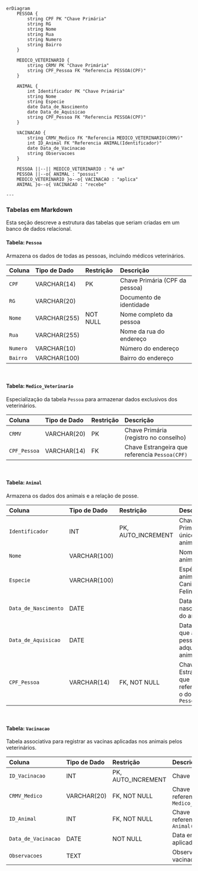 ```mermaid
erDiagram
    PESSOA {
        string CPF PK "Chave Primária"
        string RG
        string Nome
        string Rua
        string Numero
        string Bairro
    }

    MEDICO_VETERINARIO {
        string CRMV PK "Chave Primária"
        string CPF_Pessoa FK "Referencia PESSOA(CPF)"
    }

    ANIMAL {
        int Identificador PK "Chave Primária"
        string Nome
        string Especie
        date Data_de_Nascimento
        date Data_de_Aquisicao
        string CPF_Pessoa FK "Referencia PESSOA(CPF)"
    }

    VACINACAO {
        string CRMV_Medico FK "Referencia MEDICO_VETERINARIO(CRMV)"
        int ID_Animal FK "Referencia ANIMAL(Identificador)"
        date Data_de_Vacinacao
        string Observacoes
    }

    PESSOA ||--|| MEDICO_VETERINARIO : "é um"
    PESSOA ||--o{ ANIMAL : "possui"
    MEDICO_VETERINARIO }o--o{ VACINACAO : "aplica"
    ANIMAL }o--o{ VACINACAO : "recebe"

```
    ---

### Tabelas em Markdown

Esta seção descreve a estrutura das tabelas que seriam criadas em um banco de dados relacional.

#### Tabela: `Pessoa`
Armazena os dados de todas as pessoas, incluindo médicos veterinários.

| Coluna | Tipo de Dado | Restrição | Descrição |
| :--- | :--- | :--- | :--- |
| `CPF` | VARCHAR(14) | PK | Chave Primária (CPF da pessoa) |
| `RG` | VARCHAR(20) | | Documento de identidade |
| `Nome` | VARCHAR(255) | NOT NULL | Nome completo da pessoa |
| `Rua` | VARCHAR(255) | | Nome da rua do endereço |
| `Numero`| VARCHAR(10) | | Número do endereço |
| `Bairro`| VARCHAR(100) | | Bairro do endereço |

<br>

#### Tabela: `Medico_Veterinario`
Especialização da tabela `Pessoa` para armazenar dados exclusivos dos veterinários.

| Coluna | Tipo de Dado | Restrição | Descrição |
| :--- | :--- | :--- | :--- |
| `CRMV` | VARCHAR(20) | PK | Chave Primária (registro no conselho) |
| `CPF_Pessoa` | VARCHAR(14) | FK | Chave Estrangeira que referencia `Pessoa(CPF)` |

<br>

#### Tabela: `Animal`
Armazena os dados dos animais e a relação de posse.

| Coluna | Tipo de Dado | Restrição | Descrição |
| :--- | :--- | :--- | :--- |
| `Identificador` | INT | PK, AUTO_INCREMENT | Chave Primária (ID único do animal) |
| `Nome` | VARCHAR(100) | | Nome do animal |
| `Especie` | VARCHAR(100) | | Espécie do animal (ex: Canina, Felina) |
| `Data_de_Nascimento` | DATE | | Data de nascimento do animal |
| `Data_de_Aquisicao` | DATE | | Data em que a pessoa adquiriu o animal |
| `CPF_Pessoa` | VARCHAR(14) | FK, NOT NULL | Chave Estrangeira que referencia o dono em `Pessoa(CPF)` |

<br>

#### Tabela: `Vacinacao`
Tabela associativa para registrar as vacinas aplicadas nos animais pelos veterinários.

| Coluna | Tipo de Dado | Restrição | Descrição |
| :--- | :--- | :--- | :--- |
| `ID_Vacinacao` | INT | PK, AUTO_INCREMENT | Chave Primária da tabela |
| `CRMV_Medico` | VARCHAR(20) | FK, NOT NULL | Chave Estrangeira que referencia `Medico_Veterinario(CRMV)` |
| `ID_Animal` | INT | FK, NOT NULL | Chave Estrangeira que referencia `Animal(Identificador)` |
| `Data_de_Vacinacao` | DATE | NOT NULL | Data em que a vacina foi aplicada |
| `Observacoes` | TEXT | | Observações sobre a vacinação |



